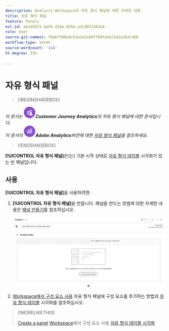 ```yaml
---
description: Analysis Workspace의 자유 형식 패널에 대한 자세한 내용.
title: 자유 형식 패널
feature: Panels
exl-id: 4e1d5d72-da59-419a-835e-a3c90f1362b4
role: User
source-git-commit: f8abf388e0cb1e2e2eb9ff69fed2c542a26dcd66
workflow-type: tm+mt
source-wordcount: '114'
ht-degree: 23%

---
```


# 자유 형식 패널


>[!BEGINSHADEBOX]

*이 문서는 ![CustomerJourneyAnalytics](/help/assets/icons/CustomerJourneyAnalytics.svg)**Customer Journey Analytics**의 자유 형식 패널에 대한 문서입니다.<br/>이 문서의 ![AdobeAnalytics](/help/assets/icons/AdobeAnalytics.svg)**Adobe Analytics**버전에 대한 [자유 형식 패널](https://experienceleague.adobe.com/en/docs/analytics/analyze/analysis-workspace/panels/freeform-panel)을 참조하세요.*

>[!ENDSHADEBOX]


**[!UICONTROL 자유 형식 패널]**&#x200B;은(는) 기본 시작 상태로 [자유 형식 테이블](/help/analysis-workspace/visualizations/freeform-table/freeform-table.md) 시각화가 있는 빈 패널입니다.

## 사용

**[!UICONTROL 자유 형식 패널]**&#x200B;을 사용하려면:

1. **[!UICONTROL 자유 형식 패널]**&#x200B;을 만듭니다. 패널을 만드는 방법에 대한 자세한 내용은 [패널 만들기](panels.md#create-a-panel)를 참조하십시오.

   ![자유 형식 테이블이 있는 빈 패널을 표시하는 기본 자유 형식 패널입니다.](assets/freeform-panel.png)

1. [Workspace에서 구성 요소 사용](/help/components/use-components-in-workspace.md) 자유 형식 패널에 구성 요소를 추가하는 방법과 [자유 형식 테이블](/help/analysis-workspace/visualizations/freeform-table/freeform-table.md) 시각화를 참조하십시오.


>[!MORELIKETHIS]
>
>[Create a panel](/help/analysis-workspace/c-panels/panels.md#create-a-panel)
>[Workspace](/help/components/use-components-in-workspace.md)에서 구성 요소 사용
>[자유 형식 테이블 시각화](/help/analysis-workspace/visualizations/freeform-table/freeform-table.md)
>